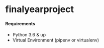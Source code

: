 # finalyearproject
#### Requirements
- Python 3.6 & up
- Virtual Environment (pipenv or virtualenv)
